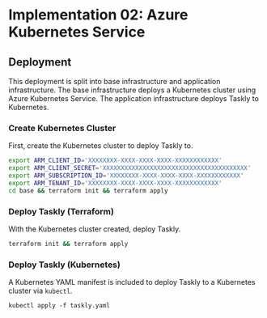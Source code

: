 # Implementation 02: Azure Kubernetes Service

## Deployment

This deployment is split into base infrastructure and application
infrastructure. The base infrastructure deploys a Kubernetes cluster using Azure
Kubernetes Service. The application infrastructure deploys Taskly to Kubernetes.

### Create Kubernetes Cluster

First, create the Kubernetes cluster to deploy Taskly to.

```sh
export ARM_CLIENT_ID='XXXXXXXX-XXXX-XXXX-XXXX-XXXXXXXXXXXX'
export ARM_CLIENT_SECRET='XXXXXXXXXXXXXXXXXXXXXXXXXXXXXXXXXXXXXXXX'
export ARM_SUBSCRIPTION_ID='XXXXXXXX-XXXX-XXXX-XXXX-XXXXXXXXXXXX'
export ARM_TENANT_ID='XXXXXXXX-XXXX-XXXX-XXXX-XXXXXXXXXXXX'
cd base && terraform init && terraform apply
```

### Deploy Taskly (Terraform)

With the Kubernetes cluster created, deploy Taskly.

```sh
terraform init && terraform apply
```

### Deploy Taskly (Kubernetes)

A Kubernetes YAML manifest is included to deploy Taskly to a Kubernetes cluster
via `kubectl`.

```
kubectl apply -f taskly.yaml
```
